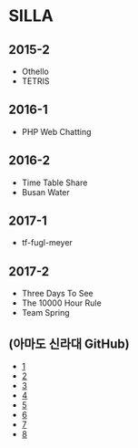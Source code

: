 # SILLA

## 2015-2
- Othello
- TETRIS

## 2016-1
- PHP Web Chatting

## 2016-2
- Time Table Share
- Busan Water

## 2017-1
- tf-fugl-meyer

## 2017-2
- Three Days To See
- The 10000 Hour Rule
- Team Spring

## (아마도 신라대 GitHub)
- [1](https://github.com/ygjukim)
- [2](https://github.com/silla-mclab)
- [3](https://github.com/jiyeon1997)
- [4](https://github.com/devksh930)
- [5](https://github.com/YeBoong)
- [6](https://github.com/Junhan0037)
- [7](https://github.com/Hyeonproject/WhatTheParking)
- [8](https://github.com/bomi94436)
